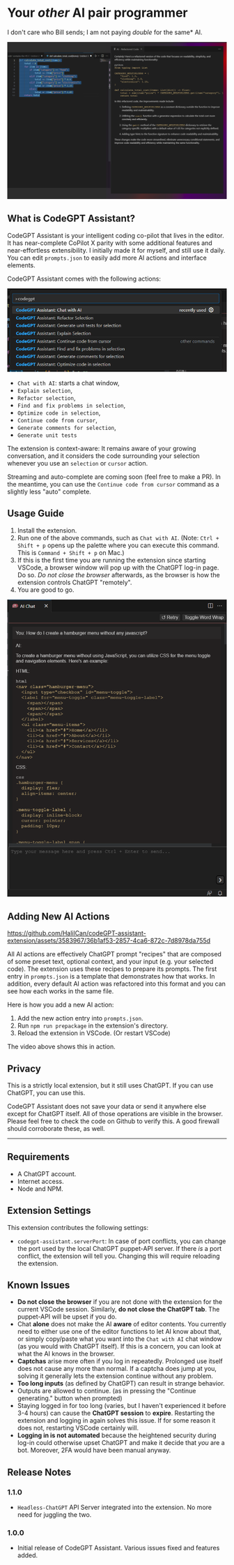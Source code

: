 # Your *other* AI pair programmer

I don't care who Bill sends; I am not paying *double* for the same* AI.

![CodeGPT Assistant Refactor Screenshot](https://github.com/HalilCan/codeGPT-assistant-extension/blob/main/media/screenshots/refactor.png?raw=true)

## What is CodeGPT Assistant?

CodeGPT Assistant is your intelligent coding co-pilot that lives in the editor. It has near-complete CoPilot X parity with some additional features and near-effortless extensibility. I initially made it for myself, and still use it daily. You can edit `prompts.json` to easily add more AI actions and interface elements.

CodeGPT Assistant comes with the following actions:

![CodeGPT Assistant Command Palette Screenshot](https://github.com/HalilCan/codeGPT-assistant-extension/blob/main/media/screenshots/command-palette.png?raw=true)

* `Chat with AI`: starts a chat window,
* `Explain selection`,
* `Refactor selection`,
* `Find and fix problems in selection`,
* `Optimize code in selection`,
* `Continue code from cursor`,
* `Generate comments for selection`,
* `Generate unit tests`

The extension is context-aware: It remains aware of your growing conversation, and it considers the code surrounding your selection whenever you use an `selection` or `cursor` action.

Streaming and auto-complete are coming soon (feel free to make a PR). In the meantime, you can use the `Continue code from cursor` command as a slightly less "auto" complete.

## Usage Guide

1. Install the extension.
2. Run one of the above commands, such as `Chat with AI`. (Note: `Ctrl + Shift + p` opens up the palette where you can execute this command. This is `Command + Shift + p` on Mac.)
3. If this is the first time you are running the extension since starting VSCode, a browser window will pop up with the ChatGPT log-in page. Do so. *Do not close the browser* afterwards, as the browser is how the extension controls ChatGPT "remotely".
4. You are good to go.

![CodeGPT Assistant Chat Screen Screenshot](https://github.com/HalilCan/codeGPT-assistant-extension/blob/main/media/screenshots/chat-screen.png?raw=true)

## Adding New AI Actions

https://github.com/HalilCan/codeGPT-assistant-extension/assets/3583967/36b1af53-2857-4ca6-872c-7d8978da755d

All AI actions are effectively ChatGPT prompt "recipes" that are composed of some preset text, optional context, and your input (e.g. your selected code). The extension uses these recipes to prepare its prompts. The first entry in `prompts.json` is a template that demonstrates how that works. In addition, every default AI action was refactored into this format and you can see how each works in the same file.

Here is how you add a new AI action:

1. Add the new action entry into `prompts.json`.
2. Run `npm run prepackage` in the extension's directory. 
3. Reload the extension in VSCode. (Or restart VSCode)

The video above shows this in action.

## Privacy

This is a strictly local extension, but it still uses ChatGPT. If you can use ChatGPT, you can use this.

CodeGPT Assistant does not save your data or send it anywhere else except for ChatGPT itself. All of those operations are visible in the browser. Please feel free to check the code on Github to verify this. A good firewall should corroborate these, as well.

---

## Requirements

* A ChatGPT account.
* Internet access.
* Node and NPM.

## Extension Settings

This extension contributes the following settings:

* `codegpt-assistant.serverPort`: In case of port conflicts, you can change the port used by the local ChatGPT puppet-API server. If there *is* a port conflict, the extension will tell you. Changing this will require reloading the extension.

## Known Issues

* **Do not close the browser** if you are not done with the extension for the current VSCode session. Similarly, **do not close the ChatGPT tab**. The puppet-API will be upset if you do.
* Chat **alone** does not make the AI **aware** of editor contents. You currently need to either use one of the editor functions to let AI know about that, or simply copy/paste what you want into the `Chat with AI` chat window (as you would with ChatGPT itself). If this is a concern, you can look at what the AI knows in the browser.
* **Captchas** arise more often if you log in repeatedly. Prolonged use itself does not cause any more than normal. If a captcha does jump at you, solving it generally lets the extension continue without any problem.
* **Too long inputs** (as defined by ChatGPT) can result in strange behavior.
* Outputs are allowed to continue. (as in pressing the "Continue generating." button when prompted)
* Staying logged in for too long (varies, but I haven't experienced it before 3-4 hours) can cause the **ChatGPT session** to **expire**. Restarting the extension and logging in again solves this issue. If for some reason it does not, restarting VSCode certainly will.
* **Logging in is not automated** because the heightened security during log-in could otherwise upset ChatGPT and make it decide that *you* are a bot. Moreover, 2FA would have been manual anyway.

## Release Notes

### 1.1.0

* `Headless-ChatGPT` API Server integrated into the extension. No more need for juggling the two.

### 1.0.0

* Initial release of CodeGPT Assistant. Various issues fixed and features added.
